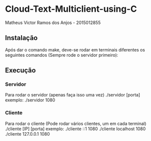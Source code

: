 # Cloud-Text-Multiclient-using-C

Matheus Victor Ramos dos Anjos - 2015012855

## Instalação
Após dar o comando make, deve-se rodar em terminais diferentes os seguintes comandos (Sempre rode o servidor primeiro):

## Execução
### Servidor
Para rodar o servidor (apenas faça isso uma vez)
./servidor [porta] 
exemplo:
./servidor 1080

### Cliente
Para rodar o cliente (Pode rodar vários clientes, um em cada terminal)
./cliente [IP] [porta] 
exemplo:
./cliente ::1 1080
./cliente localhost 1080
./cliente 127.0.0.1 1080
